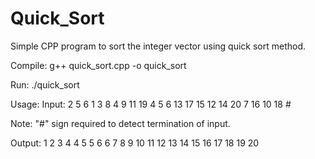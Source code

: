 # Quick_Sort
Simple CPP program to sort the integer vector using quick sort method.

Compile:
g++ quick_sort.cpp -o quick_sort

Run:
./quick_sort

Usage:
Input:
2 5 6 1 3 8 4 9 11 19 4 5 6 13 17 15 12 14 20 7 16 10 18 #

Note: "#" sign required to detect termination of input.

Output:
1 2 3 4 4 5 5 6 6 7 8 9 10 11 12 13 14 15 16 17 18 19 20 
